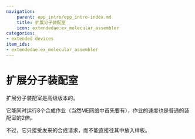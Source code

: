 ```yaml
---
navigation:
    parent: epp_intro/epp_intro-index.md
    title: 扩展分子装配室
    icon: extendedae:ex_molecular_assembler
categories:
- extended devices
item_ids:
- extendedae:ex_molecular_assembler
---
```


# 扩展分子装配室

<Row gap="20">
<BlockImage id="extendedae:ex_molecular_assembler" scale="8"></BlockImage>
</Row>

扩展分子装配室是高级版本的<ItemLink id="ae2:molecular_assembler" />。

它能同时运行8个合成作业（当然ME网络中首先要有<ItemLink id="ae2:crafting_accelerator" />），作业的速度也是普通的装配室的2倍。

不过，它只接受<ItemLink id="ae2:pattern_provider" />发来的合成请求，而不能直接往其中放入样板。

